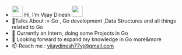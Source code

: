 - <img src="https://media.giphy.com/media/OhkMiKX0uMmLC/giphy.gif" width="30"/>    Hi, I’m Vijay Dinesh    <img src="https://media.giphy.com/media/du3J3cXyzhj75IOgvA/giphy.gif" width="30"/>  
- 👀Talks About := Go , Go development ,Data Structures and all things related to Go
- 🌱 Currently an Intern, doing some Projects in Go
- 💞️ Looking forward to expand my knowledge in Go more&more
- 📫 Reach me : vijaydinesh77vj@gmail.com

<!---
VJ-Vijay77/VJ-Vijay77 is a ✨ special ✨ repository because its `README.md` (this file) appears on your GitHub profile.
You can click the Preview link to take a look at your changes.
--->
